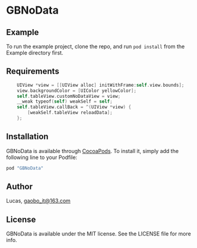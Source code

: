# GBNoData


## Example

To run the example project, clone the repo, and run `pod install` from the Example directory first.

## Requirements

```Objective-C
	UIView *view = [[UIView alloc] initWithFrame:self.view.bounds];
    view.backgroundColor = [UIColor yellowColor];
    self.tableView.customNoDataView = view;
    __weak typeof(self) weakSelf = self;
    self.tableView.callBack = ^(UIView *view) {
        [weakSelf.tableView reloadData];
    };
```
## Installation

GBNoData is available through [CocoaPods](http://cocoapods.org). To install
it, simply add the following line to your Podfile:

```ruby
pod "GBNoData"
```

## Author

Lucas, gaobo_it@163.com

## License

GBNoData is available under the MIT license. See the LICENSE file for more info.

